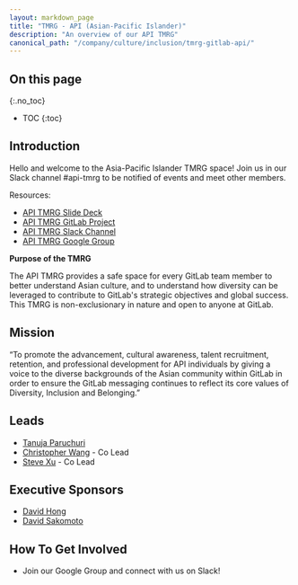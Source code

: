 ```yaml
---
layout: markdown_page
title: "TMRG - API (Asian-Pacific Islander)"
description: "An overview of our API TMRG"
canonical_path: "/company/culture/inclusion/tmrg-gitlab-api/"
---
```


## On this page
{:.no_toc}

- TOC
{:toc}

## Introduction

Hello and welcome to the Asia-Pacific Islander TMRG space! Join us in our Slack channel #api-tmrg to be notified of events and meet other members.

Resources:
* [API TMRG Slide Deck](https://docs.google.com/presentation/d/1Ing9WaXDLcvAKiCTBf_hnwtHmCyHWn_WbtOlLj45964/edit?usp=sharing)
* [API TMRG GitLab Project](https://gitlab.com/gitlab-com/api-tmrg)
* [API TMRG Slack Channel](https://gitlab.slack.com/archives/C02A0M4311U)
* [API TMRG Google Group](https://groups.google.com/a/gitlab.com/g/api-tmrg)

**Purpose of the TMRG**

The API TMRG provides a safe space for every GitLab team member to better understand Asian culture, and to understand how diversity can be leveraged to contribute to GitLab's strategic objectives and global success. This TMRG is non-exclusionary in nature and open to anyone at GitLab.

## Mission

“To promote the advancement, cultural awareness, talent recruitment, retention, and professional development for API individuals by giving a voice to the diverse backgrounds of the Asian community within GitLab in order to ensure the GitLab messaging continues to reflect its core values of Diversity, Inclusion and Belonging.”

## Leads
* [Tanuja Paruchuri](https://gitlab.com/tparuchuri)
* [Christopher Wang](https://gitlab.com/cs.wang) - Co Lead
* [Steve Xu](https://gitlab.com/steve_xu) - Co Lead

## Executive Sponsors
* [David Hong](https://gitlab.com/dhong)
* [David Sakomoto](https://gitlab.com/dsakamoto)

## How To Get Involved
* Join our Google Group and connect with us on Slack!
